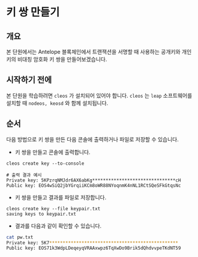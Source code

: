 # 키 쌍 만들기

## 개요

본 단원에서는 Antelope 블록체인에서 트랜잭션을 서명할 때 사용하는 공개키와 개인키의 비대칭 암호화 키 쌍을 만들어보겠습니다.

## 시작하기 전에

본 단원을 학습하려면 `cleos` 가 설치되어 있어야 합니다. `cleos` 는 `leap` 소프트웨어를 설치할 때 `nodeos, keosd` 와 함께 설치됩니다.

## 순서

다음 방법으로 키 쌍을 만든 다음 콘솔에 출력하거나 파일로 저장할 수 있습니다.

* 키 쌍을 만들고 콘솔에 출력합니다.

```
cleos create key --to-console

# 출력 결과 예시
Private key: 5KPzrqNMJdr6AX6abKg*******************************cH
Public key: EOS4wSiQ2jbYGrqiiKCm8oWR88NYoqnmK4nNL1RCtSQeSFkGtqsNc
```

* 키 쌍을 만들고 결과를 파일로 저장합니다.

```
cleos create key --file keypair.txt
saving keys to keypair.txt
```

* 결과를 다음과 같이 확인할 수 있습니다.

```bash
cat pw.txt
Private key: 5K7************************************************
Public key: EOS71k3WdpLDeqeyqVRAAxwpz6TqXwDo9Brik5dQhdvvpeTKdNT59

```
